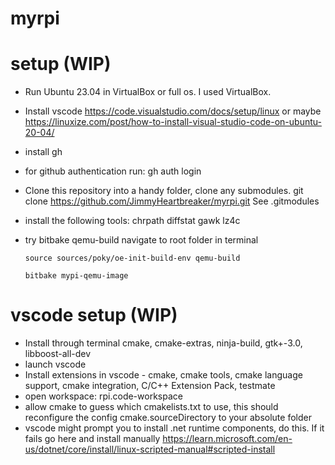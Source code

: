 # myrpi

# setup (WIP)

- Run Ubuntu 23.04 in VirtualBox or full os. I used VirtualBox.
- Install vscode https://code.visualstudio.com/docs/setup/linux or maybe https://linuxize.com/post/how-to-install-visual-studio-code-on-ubuntu-20-04/
- install gh
- for github authentication run: gh auth login
- Clone this repository into a handy folder, clone any submodules. git clone https://github.com/JimmyHeartbreaker/myrpi.git <folderName> See .gitmodules
- install the following tools:  chrpath diffstat gawk lz4c
- try bitbake qemu-build
      navigate to root folder in terminal
  
      source sources/poky/oe-init-build-env qemu-build
  
      bitbake mypi-qemu-image
  
# vscode setup  (WIP)
- Install through terminal cmake, cmake-extras, ninja-build, gtk+-3.0, libboost-all-dev
- launch vscode
- Install extensions in vscode - cmake, cmake tools, cmake language support, cmake integration,  C/C++ Extension Pack, testmate
- open workspace: rpi.code-workspace
- allow cmake to guess which cmakelists.txt to use, this should reconfigure the config cmake.sourceDirectory to your absolute folder
- vscode might prompt you to install .net runtime components, do this. If it fails go here and install manually https://learn.microsoft.com/en-us/dotnet/core/install/linux-scripted-manual#scripted-install

  


